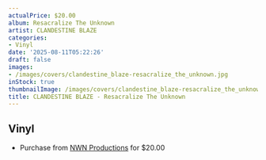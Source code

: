 ```yaml
---
actualPrice: $20.00
album: Resacralize The Unknown
artist: CLANDESTINE BLAZE
categories:
- Vinyl
date: '2025-08-11T05:22:26'
draft: false
images:
- /images/covers/clandestine_blaze-resacralize_the_unknown.jpg
inStock: true
thumbnailImage: /images/covers/clandestine_blaze-resacralize_the_unknown-thumb.jpg
title: CLANDESTINE BLAZE - Resacralize The Unknown
---
```


## Vinyl
* Purchase from [NWN Productions](http://shop.nwnprod.com/index.php?route=product/product&path=75&product_id=60584&sort=pd.name&order=ASC) for $20.00
